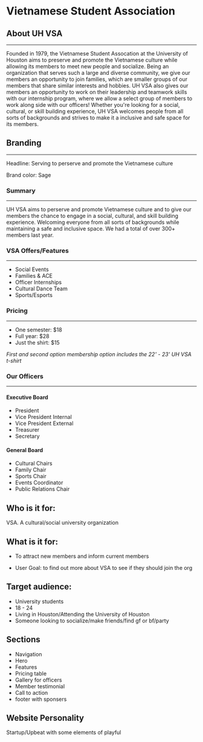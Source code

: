 # Vietnamese Student Association

## About UH VSA

---

Founded in 1979, the Vietnamese Student Assocation at the University of Houston
aims to preserve and promote the Vietnamese
culture while allowing its members to meet new people and socialize. Being an organization that serves such a large and diverse community, we give our members an opportunity to join families, which are smaller groups of our members that share similar interests and hobbies. UH VSA also gives our members an opportunity to work on their leadership and teamwork skills with our internship program, where we allow a select group of members to work along side with our officers! Whether you're looking for a social, cultural, or skill building experience, UH VSA welcomes people from all sorts of backgrounds and strives to make it a inclusive and safe space for its members.

## Branding

---

Headline: Serving to perserve and promote the Vietnamese culture

Brand color: Sage

<!-- Confirm with the designers -->

### Summary

---

UH VSA aims to perserve and promote Vietnamese culture and to give our members the chance to engage in a social, cultural, and skill building experience. Welcoming everyone from all sorts of backgrounds while maintaining a safe and inclusive space. We had a total of over 300+ members last year.

### VSA Offers/Features

---

- Social Events
- Families & ACE
- Officer Internships
- Cultural Dance Team
- Sports/Esports

<!-- Something about cultural events as well? -->

### Pricing

---

- One semester: $18
- Full year: $28
- Just the shirt: $15

_First and second option membership option includes the 22' - 23' UH VSA t-shirt_

### Our Officers

<!-- Include on separate page? -->

---

#### Executive Board

- President
- Vice President Internal
- Vice President External
- Treasurer
- Secretary

#### General Board

- Cultural Chairs
- Family Chair
- Sports Chair
- Events Coordinator
- Public Relations Chair

## Who is it for:

VSA. A cultural/social university organization

## What is it for:

- To attract new members and inform current members

- User Goal: to find out more about VSA to see if they should join the org

## Target audience:

- University students
- 18 - 24
- Living in Houston/Attending the University of Houston
- Someone looking to socialize/make friends/find gf or bf/party

## Sections

- Navigation
- Hero
- Features
- Pricing table
- Gallery for officers
- Member testimonial
- Call to action
- footer with sponsers

## Website Personality

Startup/Upbeat with some elements of playful
